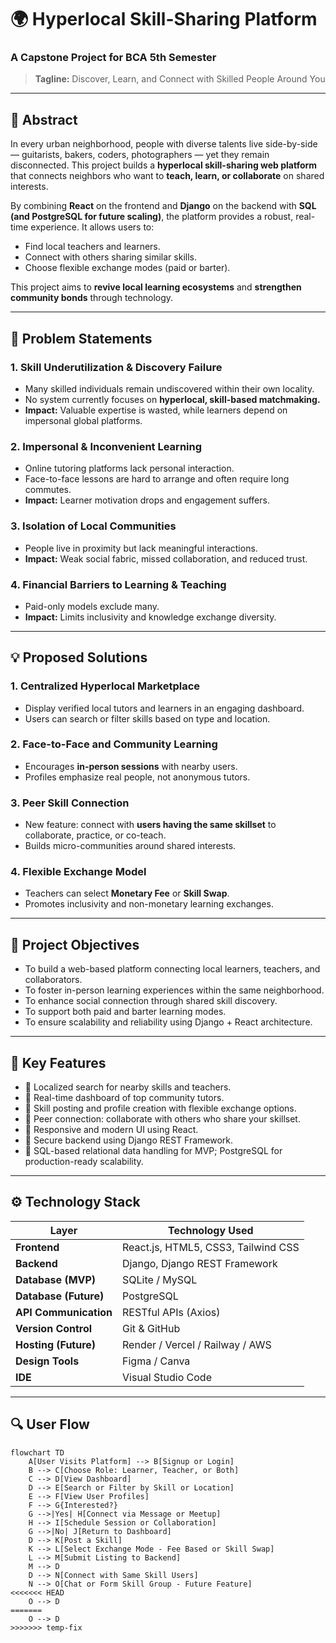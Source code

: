 # 🌍 Hyperlocal Skill-Sharing Platform

### A Capstone Project for BCA 5th Semester

> **Tagline:** Discover, Learn, and Connect with Skilled People Around You

---

## 📘 Abstract

In every urban neighborhood, people with diverse talents live side-by-side — guitarists, bakers, coders, photographers — yet they remain disconnected. This project builds a **hyperlocal skill-sharing web platform** that connects neighbors who want to **teach, learn, or collaborate** on shared interests.  

By combining **React** on the frontend and **Django** on the backend with **SQL (and PostgreSQL for future scaling)**, the platform provides a robust, real-time experience. It allows users to:
- Find local teachers and learners.
- Connect with others sharing similar skills.
- Choose flexible exchange modes (paid or barter).  

This project aims to **revive local learning ecosystems** and **strengthen community bonds** through technology.

---

## 🚩 Problem Statements

### 1. Skill Underutilization & Discovery Failure
- Many skilled individuals remain undiscovered within their own locality.
- No system currently focuses on **hyperlocal, skill-based matchmaking.**
- **Impact:** Valuable expertise is wasted, while learners depend on impersonal global platforms.

### 2. Impersonal & Inconvenient Learning
- Online tutoring platforms lack personal interaction.
- Face-to-face lessons are hard to arrange and often require long commutes.
- **Impact:** Learner motivation drops and engagement suffers.

### 3. Isolation of Local Communities
- People live in proximity but lack meaningful interactions.
- **Impact:** Weak social fabric, missed collaboration, and reduced trust.

### 4. Financial Barriers to Learning & Teaching
- Paid-only models exclude many.
- **Impact:** Limits inclusivity and knowledge exchange diversity.

---

## 💡 Proposed Solutions

### 1. Centralized Hyperlocal Marketplace
- Display verified local tutors and learners in an engaging dashboard.
- Users can search or filter skills based on type and location.

### 2. Face-to-Face and Community Learning
- Encourages **in-person sessions** with nearby users.
- Profiles emphasize real people, not anonymous tutors.

### 3. Peer Skill Connection
- New feature: connect with **users having the same skillset** to collaborate, practice, or co-teach.
- Builds micro-communities around shared interests.

### 4. Flexible Exchange Model
- Teachers can select **Monetary Fee** or **Skill Swap**.
- Promotes inclusivity and non-monetary learning exchanges.

---

## 🎯 Project Objectives

- To build a web-based platform connecting local learners, teachers, and collaborators.  
- To foster in-person learning experiences within the same neighborhood.  
- To enhance social connection through shared skill discovery.  
- To support both paid and barter learning modes.  
- To ensure scalability and reliability using Django + React architecture.  

---

## 🧩 Key Features

- 🔹 Localized search for nearby skills and teachers.  
- 🔹 Real-time dashboard of top community tutors.  
- 🔹 Skill posting and profile creation with flexible exchange options.  
- 🔹 Peer connection: collaborate with others who share your skillset.  
- 🔹 Responsive and modern UI using React.  
- 🔹 Secure backend using Django REST Framework.  
- 🔹 SQL-based relational data handling for MVP; PostgreSQL for production-ready scalability.  

---

## ⚙️ Technology Stack

| Layer | Technology Used |
|--------|----------------|
| **Frontend** | React.js, HTML5, CSS3, Tailwind CSS |
| **Backend** | Django, Django REST Framework |
| **Database (MVP)** | SQLite / MySQL |
| **Database (Future)** | PostgreSQL |
| **API Communication** | RESTful APIs (Axios) |
| **Version Control** | Git & GitHub |
| **Hosting (Future)** | Render / Vercel / Railway / AWS |
| **Design Tools** | Figma / Canva |
| **IDE** | Visual Studio Code |

---


## 🔍 User Flow

```mermaid
flowchart TD
    A[User Visits Platform] --> B[Signup or Login]
    B --> C[Choose Role: Learner, Teacher, or Both]
    C --> D[View Dashboard]
    D --> E[Search or Filter by Skill or Location]
    E --> F[View User Profiles]
    F --> G{Interested?}
    G -->|Yes| H[Connect via Message or Meetup]
    H --> I[Schedule Session or Collaboration]
    G -->|No| J[Return to Dashboard]
    D --> K[Post a Skill]
    K --> L[Select Exchange Mode - Fee Based or Skill Swap]
    L --> M[Submit Listing to Backend]
    M --> D
    D --> N[Connect with Same Skill Users]
    N --> O[Chat or Form Skill Group - Future Feature]
<<<<<<< HEAD
    O --> D
=======
    O --> D
>>>>>>> temp-fix
